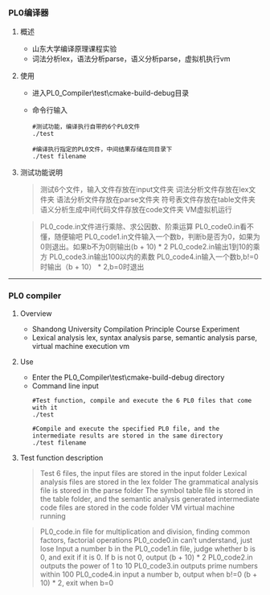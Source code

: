 ### PL0编译器

1. 概述

   - 山东大学编译原理课程实验
   - 词法分析lex，语法分析parse，语义分析parse，虚拟机执行vm

2. 使用

   - 进入PL0_Compiler\test\cmake-build-debug目录

   - 命令行输入

     ```shell
     #测试功能，编译执行自带的6个PL0文件
     ./test
     
     #编译执行指定的PL0文件，中间结果存储在同目录下
     ./test filename
     ```

3. 测试功能说明
	> 测试6个文件，输入文件存放在input文件夹
      词法分析文件存放在lex文件夹
      语法分析文件存放在parse文件夹
      符号表文件存放在table文件夹语义分析生成中间代码文件存放在code文件夹
      VM虚拟机运行

	> PL0_code.in文件进行乘除、求公因数、阶乘运算
      PL0_code0.in看不懂，随便输吧
      PL0_code1.in文件输入一个数b，判断b是否为0，如果为0则退出。如果b不为0则输出(b + 10) * 2
      PL0_code2.in输出1到10的乘方
      PL0_code3.in输出100以内的素数
      PL0_code4.in输入一个数b,b!=0时输出（b + 10） * 2,b=0时退出
***
### PL0 compiler

1. Overview
	* Shandong University Compilation Principle Course Experiment
	* Lexical analysis lex, syntax analysis parse, semantic analysis parse, virtual machine execution vm

2. Use
	* Enter the PL0_Compiler\test\cmake-build-debug directory
	* Command line input
		```shell
		#Test function, compile and execute the 6 PL0 files that come with it
		./test

		#Compile and execute the specified PL0 file, and the intermediate results are stored in the same directory
		./test filename
		```

3. Test function description
	> Test 6 files, the input files are stored in the input folder
      Lexical analysis files are stored in the lex folder
      The grammatical analysis file is stored in the parse folder
      The symbol table file is stored in the table folder, and the semantic analysis generated intermediate code files are stored in the code folder
      VM virtual machine running

	> PL0_code.in file for multiplication and division, finding common factors, factorial operations
      PL0_code0.in can’t understand, just lose
      Input a number b in the PL0_code1.in file, judge whether b is 0, and exit if it is 0. If b is not 0, output (b + 10) * 2
      PL0_code2.in outputs the power of 1 to 10
      PL0_code3.in outputs prime numbers within 100
      PL0_code4.in input a number b, output when b!=0 (b + 10) * 2, exit when b=0
